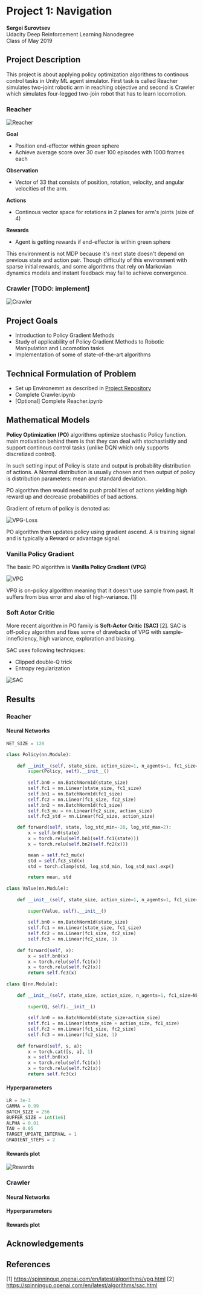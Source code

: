 [image1]: https://user-images.githubusercontent.com/10624937/43851024-320ba930-9aff-11e8-8493-ee547c6af349.gif "Trained Agent"
[image2]: https://user-images.githubusercontent.com/10624937/43851646-d899bf20-9b00-11e8-858c-29b5c2c94ccc.png "Crawler"
[image3]: https://raw.githubusercontent.com/cwiz/DRLND-Project-Continuous_Control/ok/images/vpg-gradient.svg?sanitize=true "VPG-Loss"
[image4]: https://raw.githubusercontent.com/cwiz/DRLND-Project-Continuous_Control/ok/images/vpg-algorithm.svg?sanitize=true "VPG-Algorithm"
[image5]: https://github.com/cwiz/DRLND-Project-Continuous_Control/blob/ok/images/rewards.png?raw=true "Crawler-Rewards"
[image6]: https://raw.githubusercontent.com/cwiz/DRLND-Project-Continuous_Control/ok/images/sac-algorithm.svg?sanitize=true "SAC-Algorithm"

# Project 1: Navigation

**Sergei Surovtsev**
<br/>
Udacity Deep Reinforcement Learning Nanodegree
<br/>
Class of May 2019

## Project Description
This project is about applying policy optimization algorithms to continous control tasks in Unity ML agent simulator. First task is called Reacher simulates two-joint robotic arm in reaching objective and second is Crawler which simulates four-legged two-join robot that has to learn locomotion.

### Reacher

![Reacher][image1]

**Goal**

* Position end-effector within green sphere
* Achieve average score over 30 over 100 episodes with 1000 frames each

**Observation**

* Vector of 33 that consists of position, rotation, velocity, and angular velocities of the arm.

**Actions**

* Continous vector space for rotations in 2 planes for arm's joints (size of 4)

**Rewards**

* Agent is getting rewards if end-effector is within green sphere

This environment is not MDP because it's next state doesn't depend on previous state and action pair. Though difficulty of this environment with sparse initial rewards, and some algorithms that rely on Markovian dynamics models and instant feedback may fail to achieve convergence.

### Crawler [TODO: implement]

![Crawler][image2]
 
## Project Goals

* Introduction to Policy Gradient Methods
* Study of applicability of Policy Gradient Methods to Robotic Manipulation and Locomotion tasks
* Implementation of some of state-of-the-art algorithms

## Technical Formulation of Problem 

* Set up Environemnt as described in [Project Repository](https://github.com/udacity/deep-reinforcement-learning/tree/master/p2_continuous-control)
* Complete Crawler.ipynb 
* [Optional] Complete Reacher.ipynb 

## Mathematical Models

**Policy Optimization (PO)** algorithms optimize stochastic Policy function. main motivation behind them is that they can deal with stochastisitiy and support continous control tasks (unlike DQN which only supports discretized control).

In such setting input of Policy is state and output is probability distribution of actions. A Normal distribution is usually chosen and then output of policy is distribution parameters: mean and standard deviation.

PO algorithm then would need to push probilities of actions yielding high reward up and decrease probabilities of bad actions.

Gradient of return of policy is denoted as:

![VPG-Loss][image3]

PO algorithm then updates policy using gradient ascend. A is training signal and is typically a Reward or advantage signal. 

### Vanilla Policy Gradient

The basic PO algorithm is **Vanilla Policy Gradient (VPG)**

![VPG][image4]

VPG is on-policy algorithm meaning that it doesn't use sample from past. It suffers from bias error and also of high-variance. [1]

### Soft Actor Critic

More recent algorithm in PO family is **Soft-Actor Critic (SAC)** [2]. SAC is off-policy algorithm and fixes some of drawbacks of VPG with sample-inneficiency, high variance, exploration and biasing. 

SAC uses following techniques:

* Clipped double-Q trick
* Entropy regularization

![SAC][image6]

## Results

### Reacher

#### Neural Networks

```python
NET_SIZE = 128

class Policy(nn.Module):
    
    def __init__(self, state_size, action_size=1, n_agents=1, fc1_size=NET_SIZE, fc2_size=NET_SIZE):
        super(Policy, self).__init__()
        
        self.bn0 = nn.BatchNorm1d(state_size)
        self.fc1 = nn.Linear(state_size, fc1_size)
        self.bn1 = nn.BatchNorm1d(fc1_size)
        self.fc2 = nn.Linear(fc1_size, fc2_size)
        self.bn2 = nn.BatchNorm1d(fc1_size)
        self.fc3_mu = nn.Linear(fc2_size, action_size)
        self.fc3_std = nn.Linear(fc2_size, action_size)

    def forward(self, state, log_std_min=-20, log_std_max=2):
        x = self.bn0(state)
        x = torch.relu(self.bn1(self.fc1(state)))
        x = torch.relu(self.bn2(self.fc2(x)))

        mean = self.fc3_mu(x)
        std = self.fc3_std(x)
        std = torch.clamp(std, log_std_min, log_std_max).exp()

        return mean, std
    
class Value(nn.Module):
    
    def __init__(self, state_size, action_size=1, n_agents=1, fc1_size=NET_SIZE, fc2_size=NET_SIZE):
        
        super(Value, self).__init__()
        
        self.bn0 = nn.BatchNorm1d(state_size)
        self.fc1 = nn.Linear(state_size, fc1_size)
        self.fc2 = nn.Linear(fc1_size, fc2_size)
        self.fc3 = nn.Linear(fc2_size, 1)
        
    def forward(self, x):
        x = self.bn0(x)
        x = torch.relu(self.fc1(x))
        x = torch.relu(self.fc2(x))
        return self.fc3(x)
    
class Q(nn.Module):
    
    def __init__(self, state_size, action_size, n_agents=1, fc1_size=NET_SIZE, fc2_size=NET_SIZE):
        
        super(Q, self).__init__()
        
        self.bn0 = nn.BatchNorm1d(state_size+action_size)
        self.fc1 = nn.Linear(state_size + action_size, fc1_size)
        self.fc2 = nn.Linear(fc1_size, fc2_size)
        self.fc3 = nn.Linear(fc2_size, 1)
        
    def forward(self, s, a):
        x = torch.cat([s, a], 1)
        x = self.bn0(x)
        x = torch.relu(self.fc1(x)) 
        x = torch.relu(self.fc2(x))
        return self.fc3(x)
```

#### Hyperparameters

```python
LR = 3e-3
GAMMA = 0.99
BATCH_SIZE = 256
BUFFER_SIZE = int(1e6)
ALPHA = 0.01
TAU = 0.05
TARGET_UPDATE_INTERVAL = 1
GRADIENT_STEPS = 2
```

#### Rewards plot

![Rewards][image4]

### Crawler

#### Neural Networks

#### Hyperparameters

#### Rewards plot

## Acknowledgements

## References

[1] https://spinningup.openai.com/en/latest/algorithms/vpg.html
[2] https://spinningup.openai.com/en/latest/algorithms/sac.html